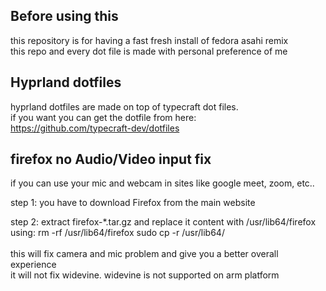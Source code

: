 ## Before using this
this repository is for having a fast fresh install of fedora asahi remix <br/>
this repo and every dot file is made with personal preference of me

## Hyprland dotfiles
hyprland dotfiles are made on top of typecraft dot files. <br/>
if you want you can get the dotfile from here:<br/>
https://github.com/typecraft-dev/dotfiles

## firefox no Audio/Video input fix
if you can use your mic and webcam in sites like google meet, zoom, etc.. <br/>

step 1: you have to download Firefox from the main website

step 2: extract firefox-*.tar.gz and replace it content with /usr/lib64/firefox using: <bt/>
rm -rf /usr/lib64/firefox <bt/>
sudo cp -r <downloaded firefox locatoin> /usr/lib64/ <br/>
<br/>
this will fix camera and mic problem and give you a better overall experience <br/>
it will not fix widevine. widevine is not supported on arm platform
